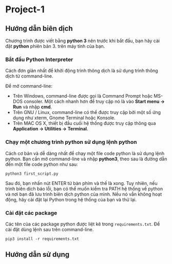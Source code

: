 # Project-1

## Hướng dẫn biên dịch

Chương trình được viết bằng **python 3** nên trước khi bắt đầu, bạn hãy cài đặt **python** phiên bản 3. trên máy tính của bạn.

### Bắt đầu Python Interpreter

Cách đơn giản nhất để khởi động trình thông dịch là sử dụng trình thông dịch từ command-line.

Để mở command-line:

* Trên Windows, command-line được gọi là Command Prompt hoặc MS-DOS consoler. Một cách nhanh hơn để truy cập nó là vào **Start menu → Run** và nhập **cmd**.
* Trên GNU / Linux, command-line có thể được truy cập bởi một số ứng dụng như xterm, Gnome Terminal hoặc Konsole.
* Trên MAC OS X, thiết bị đầu cuối hệ thống được truy cập thông qua **Application → Utilities → Terminal**.

### Chạy một chương trình python sử dụng lệnh python

Cách cơ bản và dễ dàng nhất để chạy một file code python là sử dụng lệnh python. Bạn cần mở command-line và nhập **python3**, theo sau là đường dẫn đến một file code python như sau:

```
python3 first_script.py
```

Sau đó, bạn nhấn nút ENTER từ bàn phím và thế là xong. Tuy nhiên, nếu trình biên dịch báo lỗi, bạn có thể muốn kiểm tra PATH hệ thống về python và nơi bạn đã lưu trình biên dịch python của mình. Nếu nó vẫn không hoạt động, hãy cài đặt lại Python trong hệ thống của bạn và thử lại.

### Cài đặt các package 

Các tên của các package python được liệt kê trong `requirements.txt`.
Để cài đặt dùng lệnh sau trên command-line.

```
pip3 install -r requirements.txt
```

## Hướng dẫn sử dụng
